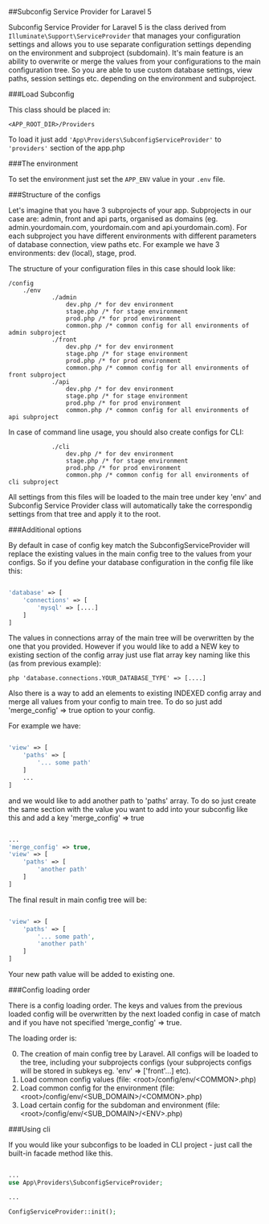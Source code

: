 ##Subconfig Service Provider for Laravel 5

Subconfig Service Provider for Laravel 5 is the class derived from `Illuminate\Support\ServiceProvider` that 
manages your configuration settings and allows you to use separate configuration settings depending on the environment and subproject (subdomain).
It's main feature is an ability to overwrite or merge the values from your configurations to the main configuration
tree. So you are able to use custom database settings, view paths, session settings etc. depending on the environment and subproject.

###Load Subconfig

This class should be placed in:

`<APP_ROOT_DIR>/Providers`

To load it just add `'App\Providers\SubconfigServiceProvider'` to `'providers'` section of the app.php 

###The environment

To set the environment just set the `APP_ENV` value in your `.env` file.

###Structure of the configs

Let's imagine that you have 3 subprojects of your app. Subprojects in our case are: admin, front and api
parts, organised as domains (eg. admin.yourdomain.com, yourdomain.com and api.yourdomain.com). For each
subproject you have different environments with different parameters of database connection, view paths
etc. For example we have 3 environments: dev (local), stage, prod.

The structure of your configuration files in this case should look like:

```
/config
	./env
    		./admin
     			dev.php /* for dev environment
				stage.php /* for stage environment
				prod.php /* for prod environment
				common.php /* common config for all environments of admin subproject
			./front
     			dev.php /* for dev environment
				stage.php /* for stage environment
				prod.php /* for prod environment
				common.php /* common config for all environments of front subproject
			./api
     			dev.php /* for dev environment
				stage.php /* for stage environment
				prod.php /* for prod environment
				common.php /* common config for all environments of api subproject
```

In case of command line usage, you should also create configs for CLI:

```
			./cli
     			dev.php /* for dev environment
				stage.php /* for stage environment
				prod.php /* for prod environment
				common.php /* common config for all environments of cli subproject
```

All settings from this files will be loaded to the main tree under key 'env' and Subconfig Service Provider class will automatically
take the correspondig settings from that tree and apply it to the root.

###Additional options

By default in case of config key match the SubconfigServiceProvider will replace the existing values in the main config tree to the values from your
configs. So if you define your database configuration in the config file like this:

```php

'database' => [
	'connections' => [
		'mysql' => [....]
	]
]

```

The values in connections array of the main tree will be overwritten by the one that you provided. However if you would like to
add a NEW key to existing section of the config array just use flat array key naming like this (as from previous example):

```php 'database.connections.YOUR_DATABASE_TYPE' => [....] ```

Also there is a way to add an elements to existing INDEXED config array and merge all values from your config to main tree. To do so just add 'merge_config' => true option to your config.

For example we have:

```php

'view' => [
    'paths' => [
        '... some path'
    ]
    ...
]

```


and we would like to add another path to 'paths' array. To do so just create the same section with the value you want to add into your subconfig like this and add a key 'merge_config' => true

```php

...
'merge_config' => true,
'view' => [
    'paths' => [
        'another path'
    ]
]

```


The final result in main config tree will be:

```php

'view' => [
    'paths' => [
    	'... some path',
        'another path'
    ]
]

```

Your new path value will be added to existing one.

###Config loading order

There is a config loading order. The keys and values from the previous loaded config will be overwritten by the next loaded config in case of match and if you have not specified 'merge_config' => true.

The loading order is:

0. The creation of main config tree by Laravel. All configs will be loaded to the tree, including your subprojects configs (your subprojects configs will be stored in subkeys eg. 'env' => ['front'...] etc).
1. Load common config values (file: &lt;root&gt;/config/env/&lt;COMMON&gt;.php)
2. Load common config for the environment (file: &lt;root&gt;/config/env/&lt;SUB_DOMAIN&gt;/&lt;COMMON&gt;.php)
3. Load certain config for the subdoman and environment (file: &lt;root&gt;/config/env/&lt;SUB_DOMAIN&gt;/&lt;ENV&gt;.php)

###Using cli

If you would like your subconfigs to be loaded in CLI project - just call the built-in facade method like this.

```php

...
use App\Providers\SubconfigServiceProvider;

...

ConfigServiceProvider::init();

```



